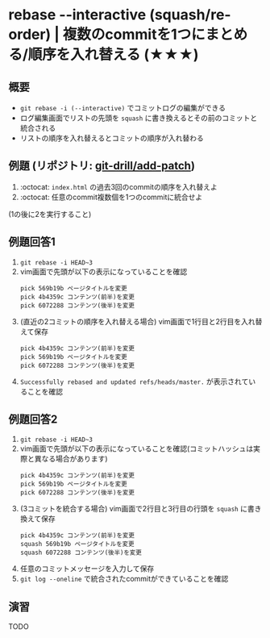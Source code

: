 # rebase --interactive (squash/re-order) | 複数のcommitを1つにまとめる/順序を入れ替える (★★★)

## 概要

- `git rebase -i (--interactive)` でコミットログの編集ができる
- ログ編集画面でリストの先頭を `squash` に書き換えるとその前のコミットと統合される
- リストの順序を入れ替えるとコミットの順序が入れ替わる

## 例題 (リポジトリ: [git-drill/add-patch](https://github.com/git-drill/add-patch))

1. :octocat: `index.html` の過去3回のcommitの順序を入れ替えよ
2. :octocat: 任意のcommit複数個を1つのcommitに統合せよ

(1の後に2を実行すること)

## 例題回答1

1. `git rebase -i HEAD~3`
2.  vim画面で先頭が以下の表示になっていることを確認
    ```
    pick 569b19b ページタイトルを変更
    pick 4b4359c コンテンツ(前半)を変更
    pick 6072288 コンテンツ(後半)を変更
    ```
3. (直近の2コミットの順序を入れ替える場合) vim画面で1行目と2行目を入れ替えて保存
    ```
    pick 4b4359c コンテンツ(前半)を変更
    pick 569b19b ページタイトルを変更
    pick 6072288 コンテンツ(後半)を変更
    ```
4. `Successfully rebased and updated refs/heads/master.` が表示されていることを確認

## 例題回答2

1. `git rebase -i HEAD~3`
2.  vim画面で先頭が以下の表示になっていることを確認(コミットハッシュは実際と異なる場合があります)
    ```
    pick 4b4359c コンテンツ(前半)を変更
    pick 569b19b ページタイトルを変更
    pick 6072288 コンテンツ(後半)を変更
    ```
3. (3コミットを統合する場合) vim画面で2行目と3行目の行頭を `squash` に書き換えて保存
    ```
    pick 4b4359c コンテンツ(前半)を変更
    squash 569b19b ページタイトルを変更
    squash 6072288 コンテンツ(後半)を変更
    ```
4. 任意のコミットメッセージを入力して保存
5. `git log --oneline` で統合されたcommitができていることを確認

## 演習

TODO

